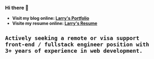 ### Hi there 👋

- **Visit my blog online: [Larry's Portfolio](https://larryxue.dev/)**
- **Visite my resume online: [Larry's Resume]([https://resume.larryxue.dev/](https://drive.google.com/file/d/1Dl-s1_Aq4bRQ5QT-fvuLHe1Eo9KXiiPW/view))**

## `Actively seeking a remote or visa support front-end / fullstack engineer position with 3+ years of experience in web development.`
